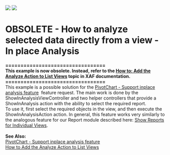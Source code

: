 <!-- default badges list -->
[![](https://img.shields.io/badge/Open_in_DevExpress_Support_Center-FF7200?style=flat-square&logo=DevExpress&logoColor=white)](https://supportcenter.devexpress.com/ticket/details/E964)
[![](https://img.shields.io/badge/📖_How_to_use_DevExpress_Examples-e9f6fc?style=flat-square)](https://docs.devexpress.com/GeneralInformation/403183)
<!-- default badges end -->
# OBSOLETE - How to analyze selected data directly from a view - In place Analysis


<p><strong>=================================</strong><br /><strong>This example is now obsolete. Instead, refer to the <a href="http://documentation.devexpress.com/#Xaf/CustomDocument3049">How to: Add the Analyze Action to List Views</a> topic in XAF documentation.</strong><br /><strong>=================================</strong><br />This example is a possible solution for the <a href="https://www.devexpress.com/Support/Center/p/S30834">PivotChart - Support inplace analysis feature</a>  feature request. The main work is done by the ShowInAnalysisViewController and two helper controllers that provide a ShowInAnalysis action with the ability to select the required report.<br /> To use it, first select the required objects in the view, and then execute the ShowInAnalysisAction action. In general, this feature works very similarly to the analogous feature for our Report module described here: <a href="http://documentation.devexpress.com/#Xaf/CustomDocument3018">Show Reports for Individual Views</a>.<br />  <br /> <strong>See Also:</strong><br /> <a href="https://www.devexpress.com/Support/Center/p/S30834">PivotChart - Support inplace analysis feature</a><br /> <a href="https://www.devexpress.com/Support/Center/p/E389">How to Add the Analyze Action to List Views</a></p>

<br/>


